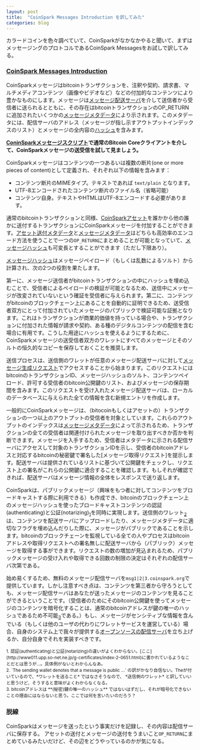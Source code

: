 ```yaml
---
layout: post
title:  "CoinSpark Messages Introduction を訳してみた"
categories: blog
---
```

カラードコインを色々調べていて、CoinSparkがなかなかやると聞いて、まずはメッセージングのプロトコルであるCoinSpark Messagesをお試しで訳してみる。

### [CoinSpark Messages Introduction](http://coinspark.org/developers/messages-introduction/)

CoinSparkメッセージはbitcoinトランザクションを、注釈や契約、請求書、マルチメディアコンテンツ（画像やビデオなど）などの付加的なコンテンツにより豊かなものにします。メッセージは[メッセージ配送サーバ](#)を介して送信者から受信者に送られるとともに、その存在はbitcoinトランザクションのOP_RETURNに追加されたいくつかの[メッセージメタデータ](#)により示されます。このメタデータには、配信サーバのアドレス（メッセージが指し示すアウトプットインデックスのリスト）とメッセージの全内容の[ハッシュ](#)を含みます。

**[ConinSparkメッセージスクリプト](#)で通常のBitcoin Coreクライアントを介して、CoinSparkメッセージの送受信を試して見ましょう。**

CoinSparkメッセージはコンテンツの一つあるいは複数の断片(one or more pieces of content)として定義され、それぞれ以下の情報を含みます：

* コンテンツ断片のMIMEタイプ。テキストであれば `text/plain` となります。
* UTF-8エンコードされたコンテンツ断片のファイル名（省略可能）
* コンテンツ自身。テキストやHTMLはUTF-8エンコードする必要があります。

通常のbitcoinトランザクションと同様、[CoinSparkアセット](#)を誰かから他の誰かに送付するトランザクションにCoinSparkメッセージを付加することができます。[アセット送付メタデータ](#)と[メッセージメタデータ](#)はどちらも高効率のエンコード方法を使うことで一つの`OP_RETURN`にまとめることが可能となっていて、[メッセージハッシュ](#)も可変長とすることができます（ただし下限あり）。

[メッセージハッシュ](#)はメッセージペイロード（もしくは乱数によるソルト）から計算され、次の2つの役割を果たします。

第一に、メッセージ送信者がbitcoinトランザクションの中にハッシュを埋め込むことで、受信者によるペイロードの検証が可能となるため、送信中にメッセージが改変されていないという確証を受信者に与えられます。第二に、コンテンツがbitcoinのブロックチェーン上にあることを自動的に証明できるため、送受信者双方にとって付加されていたメッセージのパブリックで検証可能な証拠となります。これはトランザクションが商業的価値を持っている場合や、トランザクションに付加された情報が請求や契約、ある種のデジタルコンテンツの配信を含む場合に有用です。こうした用途にハッシュを使えるようにするために、CoinSparkメッセージの送受信者双方のワレットにすべてのメッセージとそのソルトの恒久的なコピーを保存しておくことを推奨します。

送信プロセスは、送信側のワレットが任意のメッセージ配送サーバに対して[メッセージ生成リクエスト](#)でアクセスすることから始まります。このリクエストにはbitcoinのトランザクションID、メッセージハッシュのソルト、コンテンツペイロード、許可する受信者のbitcoin公開鍵のリスト、およびメッセージの保存期間を含みます。このリクエストを受け入れたメッセージ配送サーバは、ローカルのデータベースに与えられた全ての情報を含む新規エントリを作成します。

一般的にCoinSparkメッセージは、（bitocoinもしくはアセットの）トランザクションの一つ以上のアウトプットの受信者を対象としています。これらのアウトプットのインデックスは[メッセージメタデータ](#)によって示されるため、トランザクションの全ての受信者は関連付けられたメッセージを取り出すべきか否かを判断できます。メッセージを入手するため、受信者はメタデータに示される配信サーバにアクセスして対象のトランザクションIDを示し、受信者のbitcoinアドレスと対応するbitcoinの秘密鍵で署名した[メッセージ取得リクエスト]を提示します。配送サーバは提供されているリストに基づいて公開鍵をチェックし、リクエスト上の署名がこれらの公開鍵に適合することを確認します。もしそれが確認できれば、配送サーバはメッセージ情報の全体をレスポンスで送り返します。

CoinSparkは、パブリックメッセージ（興味をもつ者に対してコンテンツをブロードキャストする際に利用できる）も作成でき、bitcoinのブロックチェーン上のメッセージハッシュを使ったブロードキャストコンテンツの認証(authenticating)と公証(notarizing)<sub>[1](#1)</sub>を同時に実現します。送信側のワレット<sub>[2](#2)</sub>は、コンテンツを配送サーバにアップロードしたり、メッセージメタデータに適切なフラグを埋め込んだりした際に、メッセージがパブリックであることを示します。bitcoinのブロックチェーンを監視している全ての人やプロセスはbitcoinアドレスや取得リクエストへの署名無しに配送サーバから（パブリック）メッセージを取得する事ができます。リクエストの数の増加が見込まれるため、パブリックメッセージの受け入れや取得できる回数の制限の決定はそれぞれの配信サーバ次第である。

始め易くするため、無料のメッセージ配信サーバを`msg1|2|3.coinspark.org`で提供しています。しかし注意すべき点は、コンテンツを第三者から守ろうとしても、メッセージ配信サーバはあなたが送ったメッセージのコンテンツを見ることができるということです。（受信者のためにそのbitcoin公開鍵を使ってメッセージのコンテンツを暗号化することは、通常のbitcoinアドレスが鍵の唯一のハッシュであるため不可能<sub>[3](#3)</sub>である。）もし、メッセージがセンシティブな情報を含んでいる（もしくは他のユーザの代わりにワレットサービスを運営している）場合、自身のシステム上で我々が提供する[オープンソースの配信サーバ](#)を立ち上げるか、自分自身でそれを実装すべきです。

<small>
<a name="1">1.</a> 認証(authenticating)と公証(notarizing)の違いがよくわからない。[ここ](http://www011.upp.so-net.ne.jp/g-certificates/index-2-0651.html)に書かれているようなことだとは思うが…。具体例がないとわからんなあ。<br>
<a name="2">2.</a> `The sending wallet denotes that a message is public ...` の訳がかなり自信ない。Theが付いているので、*ワレットを送ること* ではなさそうなので、 *送信側のワレット* と訳していいと思うけど、そうすると意味がよくわからなくなる。<br>
<a name="3">3.</a> bitcoinアドレスは **(秘密)鍵の唯一のハッシュ** ではないはずだし、それが暗号化できないことの理由にはならないと思う。ここでは何を言いたいのだろう？<br>
</small>

### 脱線

CoinSparkはメッセージを送ったという事実だけを記録し、その内容は配信サーバに保存する。
アセットの送付とメッセージの送付をうまいこと`OP_RETURN`にまとめているみたいだけど、その辺をどうやっているのかが気になる。
